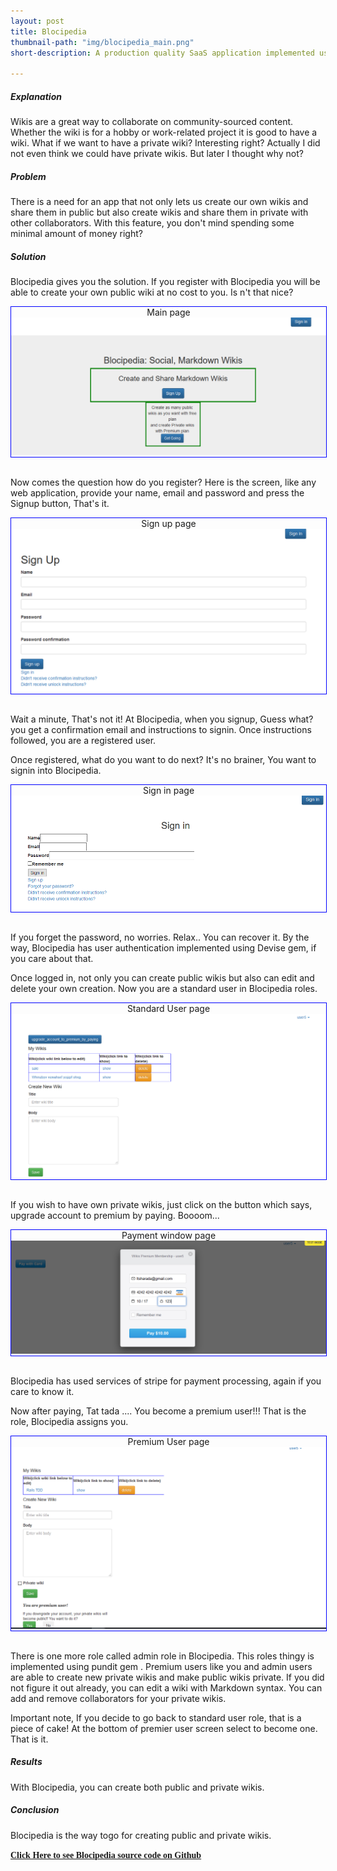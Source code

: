 ```yaml
---
layout: post
title: Blocipedia
thumbnail-path: "img/blocipedia_main.png"
short-description: A production quality SaaS application implemented using Ruby on Rails that allows users to create their own wikis.

---
```


##### Explanation

Wikis are a great way to collaborate on community-sourced content. Whether the wiki is for a hobby or work-related project it is good to have a wiki. What if we want to have a private wiki? Interesting right? Actually I did not even think we could have private wikis. But later I thought why not? 

##### Problem

There is a need for an app that not only lets us create our own wikis and share them in public but also create wikis and share them in private with other collaborators. With this feature, you don't mind spending some minimal amount of money right? 

##### Solution

Blocipedia gives you the solution. If you register with Blocipedia you will be able to create your own public wiki at no cost to you. Is n't that nice?

<div class="boxed" style="width: 100%;margin-left: auto; margin-right: auto; border: 1px solid blue;text-align: center;">
  Main page
  <a href="{{ project.url | prepend: site.baseurl }}">
    <img src="/img/blocipedia_1.png"/>
  </a>
</div>
<br />

Now comes the question how do you register? 
Here is the screen, like any web application, provide your name, email and password and press the Signup button, That's it.

<div class="boxed" style="width: 100%;margin-left: auto; margin-right: auto; border: 1px solid blue;text-align: center;">
  Sign up page
  <a href="{{ project.url | prepend: site.baseurl }}">
    <img src="/img/blocipedia_2.png"/>
  </a>
</div>
<br />

Wait a minute, That's not it!
At Blocipedia, when you signup, Guess what? you get a confirmation email and instructions to signin.
Once instructions followed, you are a registered user.

Once registered, what do you want to do next? It's no brainer, You want to signin into Blocipedia.

<div class="boxed" style="width: 100%;margin-left: auto; margin-right: auto; border: 1px solid blue;text-align: center;">
  Sign in page
  <a href="{{ project.url | prepend: site.baseurl }}">
    <img src="/img/blocipedia_3.png"/>
  </a>
</div>
<br />

If you forget the password, no worries. Relax.. You can recover it.
By the way, Blocipedia has user authentication implemented using Devise gem, if you care about that. 

Once logged in, not only you can create public wikis but also can edit and delete your own creation. 
Now you are a standard user in Blocipedia roles.

<div class="boxed" style="width: 100%;margin-left: auto; margin-right: auto; border: 1px solid blue;text-align: center;">
  Standard User page
  <a href="{{ project.url | prepend: site.baseurl }}">
    <img src="/img/blocipedia_4.png"/>
  </a>
</div>
<br />

If you wish to have own private wikis, just click on the button which says, upgrade account to premium by paying. Boooom...

<div class="boxed" style="width: 100%;margin-left: auto; margin-right: auto; border: 1px solid blue;text-align: center;">
  Payment window page
  <a href="{{ project.url | prepend: site.baseurl }}">
    <img src="/img/blocipedia_5.png"/>
  </a>
</div>
<br />

Blocipedia has used services of stripe for payment processing, again if you care to know it.

Now after paying, Tat tada .... You become a premium user!!! That is the role, Blocipedia assigns you.

<div class="boxed" style="width: 100%;margin-left: auto; margin-right: auto; border: 1px solid blue;text-align: center;">
  Premium User page
  <a href="{{ project.url | prepend: site.baseurl }}">
    <img src="/img/blocipedia_7.png"/>
  </a>
</div>
<br />

There is one more role called admin role in Blocipedia. This roles thingy is implemented using pundit gem .
Premium users like you and admin users are able to create new private wikis and make public wikis private. If you did not figure it out already, you can edit a wiki with Markdown syntax. You can add and remove collaborators for your private wikis.

Important note, If you decide to go back to standard user role, that is a piece of cake!  At the bottom of premier user screen select to become one. That is it.

##### Results
With Blocipedia, you can create both public and private wikis.

##### Conclusion
Blocipedia is the way togo for creating public and private wikis.

<a href="https://github.com/sharadalt/blocipedea" style="font-family:Times New Roman;"><strong>Click Here to see Blocipedia source code on Github</strong></a>

